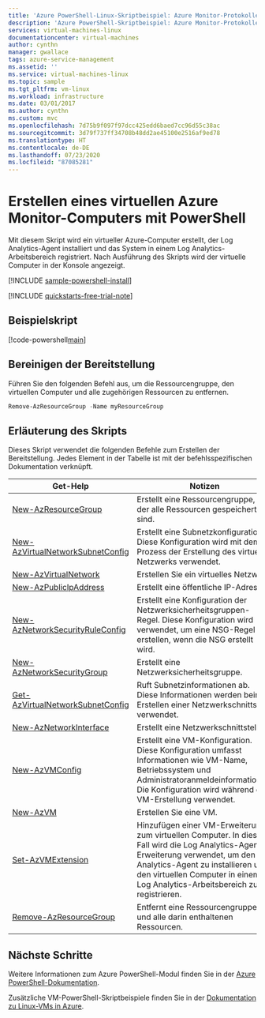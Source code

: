 ```yaml
---
title: 'Azure PowerShell-Linux-Skriptbeispiel: Azure Monitor-Protokolle'
description: 'Azure PowerShell-Skriptbeispiel: Azure Monitor-Protokolle'
services: virtual-machines-linux
documentationcenter: virtual-machines
author: cynthn
manager: gwallace
tags: azure-service-management
ms.assetid: ''
ms.service: virtual-machines-linux
ms.topic: sample
ms.tgt_pltfrm: vm-linux
ms.workload: infrastructure
ms.date: 03/01/2017
ms.author: cynthn
ms.custom: mvc
ms.openlocfilehash: 7d75b9f097f97dcc425edd6baed7cc96d55c38ac
ms.sourcegitcommit: 3d79f737ff34708b48dd2ae45100e2516af9ed78
ms.translationtype: HT
ms.contentlocale: de-DE
ms.lasthandoff: 07/23/2020
ms.locfileid: "87085281"
---
```

# <a name="create-an-azure-monitor-vm-with-powershell"></a>Erstellen eines virtuellen Azure Monitor-Computers mit PowerShell

Mit diesem Skript wird ein virtueller Azure-Computer erstellt, der Log Analytics-Agent installiert und das System in einem Log Analytics-Arbeitsbereich registriert. Nach Ausführung des Skripts wird der virtuelle Computer in der Konsole angezeigt.

[!INCLUDE [sample-powershell-install](../../../includes/sample-powershell-install.md)]

[!INCLUDE [quickstarts-free-trial-note](../../../includes/quickstarts-free-trial-note.md)]

 

## <a name="sample-script"></a>Beispielskript

[!code-powershell[main](../../../powershell_scripts/virtual-machine/create-vm-monitor-oms/create-vm-monitor-oms.ps1 "Create VM")]

## <a name="clean-up-deployment"></a>Bereinigen der Bereitstellung

Führen Sie den folgenden Befehl aus, um die Ressourcengruppe, den virtuellen Computer und alle zugehörigen Ressourcen zu entfernen.

```powershell
Remove-AzResourceGroup -Name myResourceGroup
```

## <a name="script-explanation"></a>Erläuterung des Skripts

Dieses Skript verwendet die folgenden Befehle zum Erstellen der Bereitstellung. Jedes Element in der Tabelle ist mit der befehlsspezifischen Dokumentation verknüpft.

| Get-Help | Notizen |
|---|---|
| [New-AzResourceGroup](/powershell/module/az.resources/new-azresourcegroup) | Erstellt eine Ressourcengruppe, in der alle Ressourcen gespeichert sind. |
| [New-AzVirtualNetworkSubnetConfig](/powershell/module/az.network/new-azvirtualnetworksubnetconfig) | Erstellt eine Subnetzkonfiguration. Diese Konfiguration wird mit dem Prozess der Erstellung des virtuellen Netzwerks verwendet. |
| [New-AzVirtualNetwork](/powershell/module/az.network/new-azvirtualnetwork) | Erstellen Sie ein virtuelles Netzwerk. |
| [New-AzPublicIpAddress](/powershell/module/az.network/new-azpublicipaddress) | Erstellt eine öffentliche IP-Adresse. |
| [New-AzNetworkSecurityRuleConfig](/powershell/module/az.network/new-aznetworksecurityruleconfig) | Erstellt eine Konfiguration der Netzwerksicherheitsgruppen-Regel. Diese Konfiguration wird verwendet, um eine NSG-Regel zu erstellen, wenn die NSG erstellt wird. |
| [New-AzNetworkSecurityGroup](/powershell/module/az.network/new-aznetworksecuritygroup) | Erstellt eine Netzwerksicherheitsgruppe. |
| [Get-AzVirtualNetworkSubnetConfig](/powershell/module/az.network/get-azvirtualnetworksubnetconfig) | Ruft Subnetzinformationen ab. Diese Informationen werden beim Erstellen einer Netzwerkschnittstelle verwendet. |
| [New-AzNetworkInterface](/powershell/module/az.network/new-aznetworkinterface) | Erstellt eine Netzwerkschnittstelle. |
| [New-AzVMConfig](/powershell/module/az.compute/new-azvmconfig) | Erstellt eine VM-Konfiguration. Diese Konfiguration umfasst Informationen wie VM-Name, Betriebssystem und Administratoranmeldeinformationen. Die Konfiguration wird während der VM-Erstellung verwendet. |
| [New-AzVM](/powershell/module/az.compute/new-azvm) | Erstellen Sie eine VM. |
| [Set-AzVMExtension](/powershell/module/az.compute/set-azvmextension) | Hinzufügen einer VM-Erweiterung zum virtuellen Computer. In diesem Fall wird die Log Analytics-Agent-Erweiterung verwendet, um den Log Analytics-Agent zu installieren und den virtuellen Computer in einem Log Analytics-Arbeitsbereich zu registrieren. |
|[Remove-AzResourceGroup](/powershell/module/az.resources/remove-azresourcegroup) | Entfernt eine Ressourcengruppe und alle darin enthaltenen Ressourcen. |

## <a name="next-steps"></a>Nächste Schritte

Weitere Informationen zum Azure PowerShell-Modul finden Sie in der [Azure PowerShell-Dokumentation](/powershell/azure/).

Zusätzliche VM-PowerShell-Skriptbeispiele finden Sie in der [Dokumentation zu Linux-VMs in Azure](../linux/powershell-samples.md?toc=%2fazure%2fvirtual-machines%2flinux%2ftoc.json).
